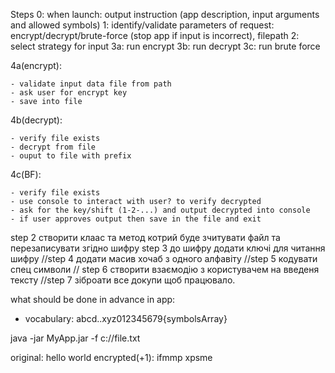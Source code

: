 Steps
0: when launch: output instruction (app description, input arguments and allowed symbols)
1: identify/validate parameters of request: encrypt/decrypt/brute-force (stop app if input is incorrect), filepath
2: select strategy for input
3a: run encrypt
3b: run decrypt
3c: run brute force

4a(encrypt):

    - validate input data file from path
    - ask user for encrypt key
    - save into file 
4b(decrypt):

    - verify file exists
    - decrypt from file
    - ouput to file with prefix
4c(BF):

    - verify file exists
    - use console to interact with user? to verify decrypted
    - ask for the key/shift (1-2-...) and output decrypted into console
    - if user approves output then save in the file and exit
    
step 2 створити клаас та метод котрий буде зчитувати файл та перезаписувати згідно шифру
step 3 до шифру додати ключі для читання шифру
//step 4 додати масив хочаб з одного алфавіту
//step 5 кодувати спец символи
// step 6 створити взаємодію з користувачем на введеня тексту
//step 7  зіброати все докупи щоб працювало.

what should be done in advance in app:
- vocabulary: abcd..xyz012345679{symbolsArray}



java -jar MyApp.jar -f c://file.txt

original: hello world
encrypted(+1): ifmmp xpsme
